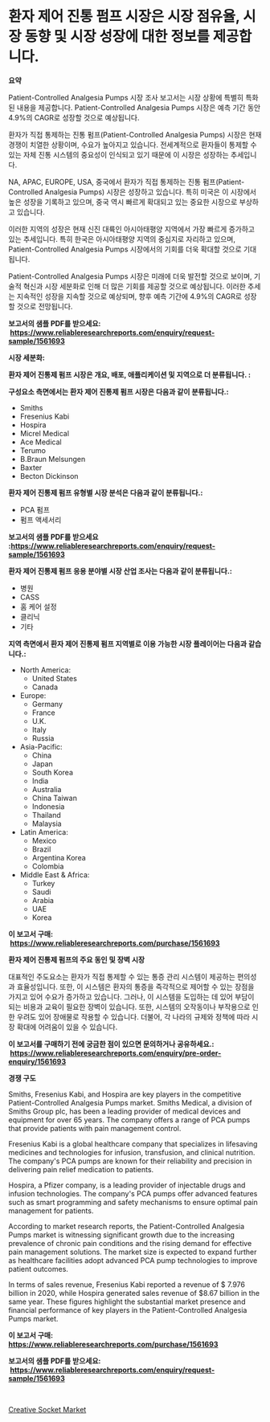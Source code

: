 <p><h1>환자 제어 진통 펌프 시장은 시장 점유율, 시장 동향 및 시장 성장에 대한 정보를 제공합니다.</h1></p><p><strong>요약</strong></p>
<p><p>Patient-Controlled Analgesia Pumps 시장 조사 보고서는 시장 상황에 특별히 특화된 내용을 제공합니다. Patient-Controlled Analgesia Pumps 시장은 예측 기간 동안 4.9%의 CAGR로 성장할 것으로 예상됩니다.</p><p>환자가 직접 통제하는 진통 펌프(Patient-Controlled Analgesia Pumps) 시장은 현재 경쟁이 치열한 상황이며, 수요가 높아지고 있습니다. 전세계적으로 환자들이 통제할 수 있는 자체 진통 시스템의 중요성이 인식되고 있기 때문에 이 시장은 성장하는 추세입니다.</p><p>NA, APAC, EUROPE, USA, 중국에서 환자가 직접 통제하는 진통 펌프(Patient-Controlled Analgesia Pumps) 시장은 성장하고 있습니다. 특히 미국은 이 시장에서 높은 성장을 기록하고 있으며, 중국 역시 빠르게 확대되고 있는 중요한 시장으로 부상하고 있습니다.</p><p>이러한 지역의 성장은 현재 신진 대륙인 아시아태평양 지역에서 가장 빠르게 증가하고 있는 추세입니다. 특히 한국은 아시아태평양 지역의 중심지로 자리하고 있으며, Patient-Controlled Analgesia Pumps 시장에서의 기회를 더욱 확대할 것으로 기대됩니다.</p><p>Patient-Controlled Analgesia Pumps 시장은 미래에 더욱 발전할 것으로 보이며, 기술적 혁신과 시장 세분화로 인해 더 많은 기회를 제공할 것으로 예상됩니다. 이러한 추세는 지속적인 성장을 지속할 것으로 예상되며, 향후 예측 기간에 4.9%의 CAGR로 성장할 것으로 전망됩니다.</p></p>
<p><strong>보고서의 샘플 PDF를 받으세요: &nbsp;<a href="https://www.reliableresearchreports.com/enquiry/request-sample/1561693">https://www.reliableresearchreports.com/enquiry/request-sample/1561693</a></strong></p>
<p><strong>시장 세분화:</strong></p>
<p><strong> 환자 제어 진통제 펌프 시장은 개요, 배포, 애플리케이션 및 지역으로 더 분류됩니다. :</strong></p>
<p><strong>구성요소 측면에서는 환자 제어 진통제 펌프 시장은 다음과 같이 분류됩니다.:</strong></p>
<p><ul><li>Smiths</li><li>Fresenius Kabi</li><li>Hospira</li><li>Micrel Medical</li><li>Ace Medical</li><li>Terumo</li><li>B.Braun Melsungen</li><li>Baxter</li><li>Becton Dickinson</li></ul></p>
<p><strong> 환자 제어 진통제 펌프 유형별 시장 분석은 다음과 같이 분류됩니다.:</strong></p>
<p><ul><li>PCA 펌프</li><li>펌프 액세서리</li></ul></p>
<p><strong>보고서의 샘플 PDF를 받으세요 :<a href="https://www.reliableresearchreports.com/enquiry/request-sample/1561693">https://www.reliableresearchreports.com/enquiry/request-sample/1561693</a></strong></p>
<p><strong> 환자 제어 진통제 펌프 응용 분야별 시장 산업 조사는 다음과 같이 분류됩니다.:</strong></p>
<p><ul><li>병원</li><li>CASS</li><li>홈 케어 설정</li><li>클리닉</li><li>기타</li></ul></p>
<p><strong>지역 측면에서 환자 제어 진통제 펌프 지역별로 이용 가능한 시장 플레이어는 다음과 같습니다.:</strong></p>
<p><ul>
    <li>
        North America:
        <ul>
            <li>United States</li>
            <li>Canada</li>
        </ul>
    </li>
    <li>
        Europe:
        <ul>
            <li>Germany</li>
            <li>France</li>
            <li>U.K.</li>
            <li>Italy</li>
            <li>Russia</li>
        </ul>
    </li>
    <li>
        Asia-Pacific:
        <ul>
            <li>China</li>
            <li>Japan</li>
            <li>South Korea</li>
            <li>India</li>
            <li>Australia</li>
            <li>China Taiwan</li>
            <li>Indonesia</li>
            <li>Thailand</li>
            <li>Malaysia</li>
        </ul>
    </li>
    <li>
        Latin America:
        <ul>
            <li>Mexico</li>
            <li>Brazil</li>
            <li>Argentina Korea</li>
            <li>Colombia</li>
        </ul>
    </li>
    <li>
        Middle East & Africa:
        <ul>
            <li>Turkey</li>
            <li>Saudi</li>
            <li>Arabia</li>
            <li>UAE</li>
            <li>Korea</li>
        </ul>
    </li>
    </ul></p>
<p><strong>이 보고서 구매: &nbsp;<a href="https://www.reliableresearchreports.com/purchase/1561693">https://www.reliableresearchreports.com/purchase/1561693</a></strong></p>
<p><strong>환자 제어 진통제 펌프의 주요 동인 및 장벽 시장</strong></p>
<p><p>대표적인 주도요소는 환자가 직접 통제할 수 있는 통증 관리 시스템이 제공하는 편의성과 효율성입니다. 또한, 이 시스템은 환자의 통증을 즉각적으로 제어할 수 있는 장점을 가지고 있어 수요가 증가하고 있습니다. 그러나, 이 시스템을 도입하는 데 있어 부담이 되는 비용과 교육이 필요한 장벽이 있습니다. 또한, 시스템의 오작동이나 부작용으로 인한 우려도 있어 장애물로 작용할 수 있습니다. 더불어, 각 나라의 규제와 정책에 따라 시장 확대에 어려움이 있을 수 있습니다.</p></p>
<p><strong>이 보고서를 구매하기 전에 궁금한 점이 있으면 문의하거나 공유하세요.: &nbsp;<a href="https://www.reliableresearchreports.com/enquiry/pre-order-enquiry/1561693">https://www.reliableresearchreports.com/enquiry/pre-order-enquiry/1561693</a></strong></p>
<p><strong>경쟁 구도</strong></p>
<p><p>Smiths, Fresenius Kabi, and Hospira are key players in the competitive Patient-Controlled Analgesia Pumps market. Smiths Medical, a division of Smiths Group plc, has been a leading provider of medical devices and equipment for over 65 years. The company offers a range of PCA pumps that provide patients with pain management control.</p><p>Fresenius Kabi is a global healthcare company that specializes in lifesaving medicines and technologies for infusion, transfusion, and clinical nutrition. The company's PCA pumps are known for their reliability and precision in delivering pain relief medication to patients.</p><p>Hospira, a Pfizer company, is a leading provider of injectable drugs and infusion technologies. The company's PCA pumps offer advanced features such as smart programming and safety mechanisms to ensure optimal pain management for patients.</p><p>According to market research reports, the Patient-Controlled Analgesia Pumps market is witnessing significant growth due to the increasing prevalence of chronic pain conditions and the rising demand for effective pain management solutions. The market size is expected to expand further as healthcare facilities adopt advanced PCA pump technologies to improve patient outcomes.</p><p>In terms of sales revenue, Fresenius Kabi reported a revenue of $ 7.976 billion in 2020, while Hospira generated sales revenue of $8.67 billion in the same year. These figures highlight the substantial market presence and financial performance of key players in the Patient-Controlled Analgesia Pumps market.</p></p>
<p><strong>이 보고서 구매: &nbsp; <a href="https://www.reliableresearchreports.com/purchase/1561693">https://www.reliableresearchreports.com/purchase/1561693</a></strong></p>
<p><strong>보고서의 샘플 PDF를 받으세요: &nbsp;<a href="https://www.reliableresearchreports.com/enquiry/request-sample/1561693">https://www.reliableresearchreports.com/enquiry/request-sample/1561693</a></strong><strong></strong></p>
<p>&nbsp;</p>
<p><p><a href="https://github.com/edytherolanlouisejk1miz0wig/Market-Research-Report-List-1/blob/main/creative-socket-market.md">Creative Socket Market</a></p></p>